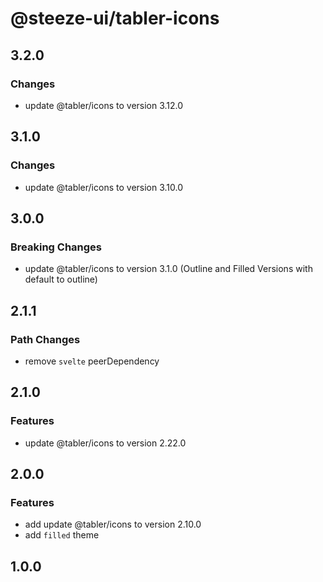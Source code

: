 # @steeze-ui/tabler-icons

## 3.2.0

### Changes

- update @tabler/icons to version 3.12.0

## 3.1.0

### Changes

- update @tabler/icons to version 3.10.0

## 3.0.0

### Breaking Changes

- update @tabler/icons to version 3.1.0 (Outline and Filled Versions with default to outline)

## 2.1.1

### Path Changes

- remove `svelte` peerDependency

## 2.1.0

### Features

- update @tabler/icons to version 2.22.0

## 2.0.0

### Features

- add update @tabler/icons to version 2.10.0
- add `filled` theme

## 1.0.0
